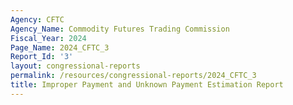 ```yaml
---
Agency: CFTC
Agency_Name: Commodity Futures Trading Commission
Fiscal_Year: 2024
Page_Name: 2024_CFTC_3
Report_Id: '3'
layout: congressional-reports
permalink: /resources/congressional-reports/2024_CFTC_3
title: Improper Payment and Unknown Payment Estimation Report
---
```

